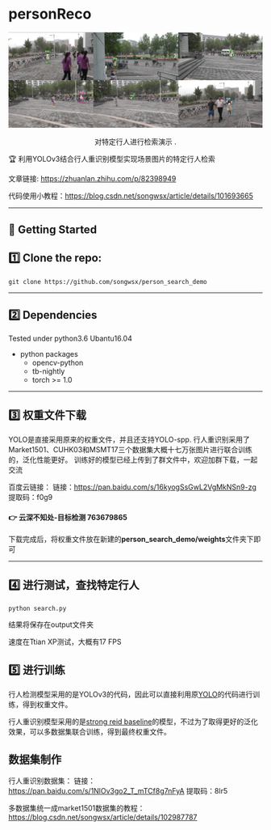 personReco
===============

<div align="center">

<img src="show.jpg" width="900px"/>

<p> 对特定行人进行检索演示 .</p>
</div>

:trophy: 利用YOLOv3结合行人重识别模型实现场景图片的特定行人检索

文章链接: https://zhuanlan.zhihu.com/p/82398949

代码使用小教程：https://blog.csdn.net/songwsx/article/details/101693665

------

:running: Getting Started
-----

## :one: Clone the repo:

```
git clone https://github.com/songwsx/person_search_demo
```
-----

## :two: Dependencies

Tested under python3.6  Ubantu16.04

- python packages
  - opencv-python
  - tb-nightly
  - torch >= 1.0

---------

## :three: 权重文件下载
YOLO是直接采用原来的权重文件，并且还支持YOLO-spp.
行人重识别采用了Market1501、CUHK03和MSMT17三个数据集大概十七万张图片进行联合训练的，泛化性能更好。
训练好的模型已经上传到了群文件中，欢迎加群下载，一起交流

百度云链接：
链接：https://pan.baidu.com/s/16kyogSsGwL2VgMkNSn9-zg 
提取码：f0g9 

####  :point_right: 云深不知处-目标检测 763679865

下载完成后，将权重文件放在新建的**person_search_demo/weights**文件夹下即可

-----

:four: 进行测试，查找特定行人
--------

```
python search.py
```

结果将保存在output文件夹

速度在Ttian XP测试，大概有17 FPS

## :five: 进行训练

行人检测模型采用的是YOLOv3的代码，因此可以直接利用原[YOLO](https://link.zhihu.com/?target=https%3A//github.com/ultralytics/yolov3)的代码进行训练，得到权重文件。

行人重识别模型采用的是[strong reid baseline](https://link.zhihu.com/?target=https%3A//github.com/michuanhaohao/reid-strong-baseline)的模型，不过为了取得更好的泛化效果，可以多数据集联合训练，得到最终权重文件。

## 数据集制作
行人重识别数据集：
链接：https://pan.baidu.com/s/1NlOv3go2_T_mTCf8g7nFyA 
提取码：8lr5 

多数据集统一成market1501数据集的教程：
https://blog.csdn.net/songwsx/article/details/102987787
